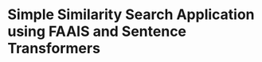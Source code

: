 Simple Similarity Search Application using FAAIS and Sentence Transformers
=================================================   

